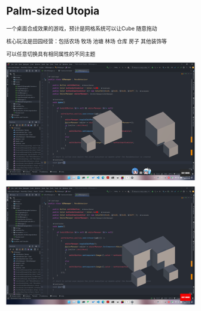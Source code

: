 # Palm-sized Utopia

一个桌面合成效果的游戏，预计是网格系统可以让Cube 随意拖动

核心玩法是田园经营：包括农场 牧场 池塘 林场 仓库 房子 其他装饰等

可以任意切换具有相同属性的不同主题

![image-20250520063145748](README.assets/image-20250520063145748.png)

![image-20250520063210782](README.assets/image-20250520063210782.png)

